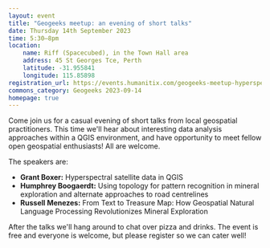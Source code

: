 ```yaml
---
layout: event
title: "Geogeeks meetup: an evening of short talks"
date: Thursday 14th September 2023
time: 5:30–8pm
location:
    name: Riff (Spacecubed), in the Town Hall area
    address: 45 St Georges Tce, Perth
    latitude: -31.955841
    longitude: 115.85898
registration_url: https://events.humanitix.com/geogeeks-meetup-hyperspectral-data-topological-analyses
commons_category: Geogeeks 2023-09-14
homepage: true
---
```


Come join us for a casual evening of short talks from local geospatial practitioners.
This time we'll hear about interesting data analysis approaches within a QGIS environment, and have opportunity to meet fellow open geospatial enthusiasts!
All are welcome.

The speakers are:

* **Grant Boxer:** Hyperspectral satellite data in QGIS
* **Humphrey Boogaerdt:** Using topology for pattern recognition in mineral exploration and alternate approaches to road centrelines
* **Russell Menezes:** From Text to Treasure Map: How Geospatial Natural Language Processing Revolutionizes Mineral Exploration



After the talks we'll hang around to chat over pizza and drinks. The event is free and everyone is welcome, but please register so we can cater well!
